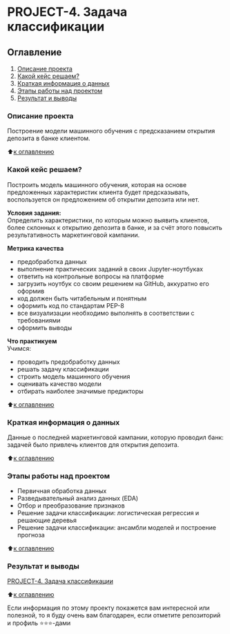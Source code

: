 # PROJECT-4. Задача классификации

## Оглавление
1. [Описание проекта](https://github.com/Yul-Art/SF-DST/blob/main/PROJECT-3.%20EDA%20%2B%20Feature%20Engineering.%20Соревнование%20на%20Kaggle/README.md#описание-проекта)
2. [Какой кейс решаем?](https://github.com/Yul-Art/SF-DST/blob/main/PROJECT-3.%20EDA%20%2B%20Feature%20Engineering.%20Соревнование%20на%20Kaggle/README.md#какой-кейс-решаем)
3. [Краткая информация о данных](https://github.com/Yul-Art/SF-DST/blob/main/PROJECT-3.%20EDA%20%2B%20Feature%20Engineering.%20Соревнование%20на%20Kaggle/README.md#краткая-информация-о-данных)
4. [Этапы работы над проектом](https://github.com/Yul-Art/SF-DST/blob/main/PROJECT-3.%20EDA%20%2B%20Feature%20Engineering.%20Соревнование%20на%20Kaggle/README.md#этапы-работы-над-проектом)
5. [Результат и выводы](https://github.com/Yul-Art/SF-DST/blob/main/PROJECT-3.%20EDA%20%2B%20Feature%20Engineering.%20Соревнование%20на%20Kaggle/README.md#результат-и-выводы)


### Описание проекта
Построение модели машинного обучения с предсказанием открытия депозита в банке клиентом.

:arrow_up:[к оглавлению](https://github.com/Yul-Art/SF-DST/tree/main/PROJECT-3.%20EDA%20%2B%20Feature%20Engineering.%20Соревнование%20на%20Kaggle#оглавление)

### Какой кейс решаем?    
Построить модель машинного обучения, которая на основе предложенных характеристик клиента будет предсказывать, воспользуется он предложением об открытии депозита или нет.

**Условия задания:**  
Определить характеристики, по которым можно выявить клиентов, более склонных к открытию депозита в банке, и за счёт этого повысить результативность маркетинговой кампании.

**Метрика качества**  
* предобработка данных
* выполнение практических заданий в своих Jupyter-ноутбуках
* ответить на контрольные вопросы на платформе
* загрузить ноутбук со своим решением на GitHub, аккуратно его оформив
* код должен быть читабельным и понятным
* оформить код по стандартам PEP-8
* все визуализации необходимо выполнять в соответствии с требованиями
* оформить выводы 

**Что практикуем**  
Учимся:  
* проводить предобработку данных
* решать задачу классификации
* строить модель машинного обучения
* оценивать качество модели
* отбирать наиболее значимые предикторы

:arrow_up:[к оглавлению](https://github.com/Yul-Art/SF-DST/tree/main/PROJECT-3.%20EDA%20%2B%20Feature%20Engineering.%20Соревнование%20на%20Kaggle#оглавление)

### Краткая информация о данных
Данные о последней маркетинговой кампании, которую проводил банк: задачей было привлечь клиентов для открытия депозита. 

:arrow_up:[к оглавлению](https://github.com/Yul-Art/SF-DST/tree/main/PROJECT-3.%20EDA%20%2B%20Feature%20Engineering.%20Соревнование%20на%20Kaggle#оглавление)

### Этапы работы над проектом 
* Первичная обработка данных
* Разведывательный анализ данных (EDA)
* Отбор и преобразование признаков
* Решение задачи классификации: логистическая регрессия и решающие деревья
* Решение задачи классификации: ансамбли моделей и построение прогноза

:arrow_up:[к оглавлению](https://github.com/Yul-Art/SF-DST/tree/main/PROJECT-3.%20EDA%20%2B%20Feature%20Engineering.%20Соревнование%20на%20Kaggle#оглавление)

### Результат и выводы 
[PROJECT-4. Задача классификации](https://github.com/Yul-Art/SF-DST/blob/main/PROJECT-3.%20EDA%20%2B%20Feature%20Engineering.%20Соревнование%20на%20Kaggle/PROJECT-3-EDA-feature-engineering.ipynb)

:arrow_up:[к оглавлению](https://github.com/Yul-Art/SF-DST/tree/main/PROJECT-3.%20EDA%20%2B%20Feature%20Engineering.%20Соревнование%20на%20Kaggle#оглавление)




Если информация по этому проекту покажется вам интересной или полезной, то я буду очень вам благодарен, если отметите репозиторий и профиль ⭐️⭐️⭐️-дами